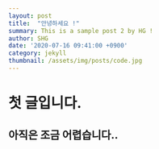 ```yml
---
layout: post
title:  "안녕하세요 !"
summary: This is a sample post 2 by HG !
author: SHG
date: '2020-07-16 09:41:00 +0900'
category: jekyll
thumbnail: /assets/img/posts/code.jpg
---
```



# 첫 글입니다.

## 아직은 조금 어렵습니다..